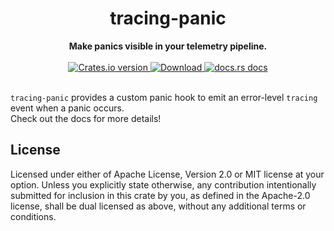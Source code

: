 <h1 align="center">tracing-panic</h1>
<div align="center">
 <strong>
   Make panics visible in your telemetry pipeline.
 </strong>
</div>

<br />

<div align="center">
  <!-- Crates version -->
  <a href="https://crates.io/crates/tracing-panic">
    <img src="https://img.shields.io/crates/v/tracing-panic.svg?style=flat-square"
    alt="Crates.io version" />
  </a>
  <!-- Downloads -->
  <a href="https://crates.io/crates/tracing-panic">
    <img src="https://img.shields.io/crates/d/tracing-panic.svg?style=flat-square"
      alt="Download" />
  </a>
  <!-- docs.rs docs -->
  <a href="https://docs.rs/tracing-panic">
    <img src="https://img.shields.io/badge/docs-latest-blue.svg?style=flat-square"
      alt="docs.rs docs" />
  </a>
</div>
<br/>

`tracing-panic` provides a custom panic hook to emit an error-level `tracing` event when a panic occurs.  
Check out the docs for more details!

## License

Licensed under either of Apache License, Version 2.0 or MIT license at your option.
Unless you explicitly state otherwise, any contribution intentionally submitted for inclusion in this crate by you, as defined in the Apache-2.0 license, shall be dual licensed as above, without any additional terms or conditions.